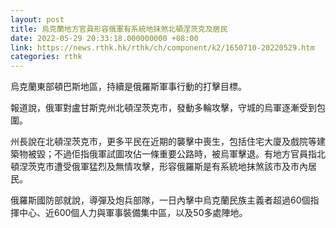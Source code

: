 ```yaml
---
layout: post
title: 烏克蘭地方官員形容俄軍有系統地抹煞北頓涅茨克及居民
date: 2022-05-29 20:33:18.000000000 +08:00
link: https://news.rthk.hk/rthk/ch/component/k2/1650710-20220529.htm
categories: rthk
---
```


烏克蘭東部頓巴斯地區，持續是俄羅斯軍事行動的打擊目標。

報道說，俄軍對盧甘斯克州北頓涅茨克市，發動多輪攻擊，守城的烏軍逐漸受到包圍。

州長說在北頓涅茨克市，更多平民在近期的襲擊中喪生，包括住宅大廈及戲院等建築物被毀；不過佢指俄軍試圖攻佔一條重要公路時，被烏軍擊退。有地方官員指北頓涅茨克市遭受俄軍猛烈及無情攻擊，形容俄羅斯是有系統地抹煞該市及市內居民。

俄羅斯國防部就說，導彈及炮兵部隊，一日內擊中烏克蘭民族主義者超過60個指揮中心、近600個人力與軍事裝備集中區，以及50多處陣地。
